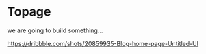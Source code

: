 # Topage

we are going to build something...

https://dribbble.com/shots/20859935-Blog-home-page-Untitled-UI
